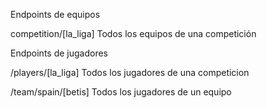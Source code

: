 Endpoints de equipos

competition/[la_liga]
Todos los equipos de una competición

Endpoints de jugadores

/players/[la_liga]
Todos los jugadores de una competicion

/team/spain/[betis]
Todos los jugadores de un equipo


